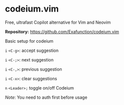 
# codeium.vim

Free, ultrafast Copilot alternative for Vim and Neovim

**Repository:** <https://github.com/Exafunction/codeium.vim>

Basic setup for codeium

`i` `<C-g>`: accept suggestion

`i` `<C-;>`: next suggestion

`i` `<C-,>`: previous suggestion

`i` `<C-x>`: clear suggestions

`n` `<Leader>;` toggle on/off Codeium


_Note_: You need to auth first before usage
